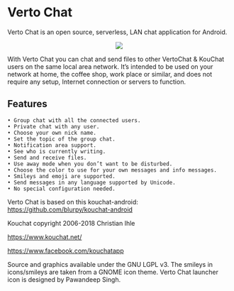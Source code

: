 # Verto Chat
Verto Chat is an open source, serverless, LAN chat application for Android.

<p align="center">
  <img src="https://karanvir.ml/assets/images/VertoChat.png">
</p>

With Verto Chat you can chat and send files to other VertoChat & KouChat users on the same local area network. It’s intended to be used on your network at home, the coffee shop, work place or similar, and does not require any setup, Internet connection or servers to function.

## Features

    • Group chat with all the connected users.
    • Private chat with any user.
    • Choose your own nick name.
    • Set the topic of the group chat.
    • Notification area support.
    • See who is currently writing.
    • Send and receive files.
    • Use away mode when you don’t want to be disturbed.
    • Choose the color to use for your own messages and info messages.
    • Smileys and emoji are supported.
    • Send messages in any language supported by Unicode.
    • No special configuration needed.

Verto Chat is based on this kouchat-android: https://github.com/blurpy/kouchat-android

Kouchat copyright 2006-2018 Christian Ihle

https://www.kouchat.net/

https://www.facebook.com/kouchatapp

Source and graphics available under the GNU LGPL v3.
The smileys in icons/smileys are taken from a GNOME icon theme.
Verto Chat launcher icon is designed by Pawandeep Singh.

